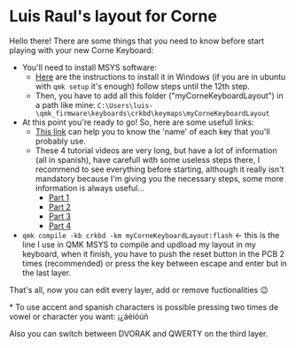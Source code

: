 # Luis Raul's layout for Corne

Hello there!
There are some things that you need to know before start playing with your new Corne Keyboard:

- You'll need to install MSYS software:
  - <a href="https://youtu.be/mz8WG5e--jA?t=376" target="blank">Here</a> are the instructions to install it in Windows (if you are in ubuntu with `qmk setup` it's enough) follow steps until the 12th step.
  - Then, you have to add all this folder ("myCorneKeyboardLayout") in a path like mine: `C:\Users\luis-\qmk_firmware\keyboards\crkbd\keymaps\myCorneKeyboardLayout`
- At this point you're ready to go! So, here are some usefull links:
  - <a href="https://config.qmk.fm/#/crkbd/rev1/LAYOUT_split_3x6_3" target="blank">This link</a> can help you to know the 'name' of each key that you'll probably use.
  - These 4 tutorial videos are very long, but have a lot of information (all in spanish), have carefull with some useless steps there, I recommend to see everything before starting, although it really isn't mandatory because I'm giving you the necessary steps, some more information is always useful...
    - <a href="https://youtu.be/fvP5ws_I0HU" target="blank">Part 1</a>
    - <a href="https://youtu.be/xH1Ali0g7w8" target="blank">Part 2</a>
    - <a href="https://youtu.be/mz8WG5e--jA" target="blank">Part 3</a>
    - <a href="https://youtu.be/vA32gDmvllA" target="blank">Part 4</a>
- `qmk compile -kb crkbd -km myCorneKeyboardLayout:flash` <- this is the line I use in QMK MSYS to compile and updload my layout in my keyboard, when it finish, you have to push the reset button in the PCB 2 times (recommended) or press the key between escape and enter but in the last layer.

That's all, now you can edit every layer, add or remove fuctionalities 😉

\* To use accent and spanish characters is possible pressing two times de vowel or character you want: ¡¿áéíóúñ

Also you can switch between DVORAK and QWERTY on the third layer.
